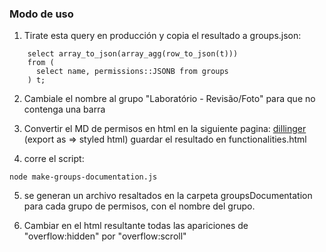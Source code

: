 ### Modo de uso

1. Tirate esta query en producción y copia el resultado a groups.json:

```
    select array_to_json(array_agg(row_to_json(t)))
    from (
      select name, permissions::JSONB from groups
    ) t;
```

2. Cambiale el nombre al grupo "Laboratório - Revisão/Foto" para que no contenga una barra

3. Convertir el MD de permisos en html en la siguiente pagina:
[dillinger](http://dillinger.io/)
(export as => styled html)
guardar el resultado en functionalities.html


4. corre el script:

```node make-groups-documentation.js```


5. se generan un archivo resaltados en la carpeta groupsDocumentation para cada grupo de permisos, con el nombre del grupo.

6. Cambiar en el html resultante todas las apariciones de "overflow:hidden" por "overflow:scroll"
